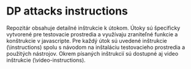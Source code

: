 # DP attacks instructions

Repozitár obsahuje detailné inštrukcie k útokom. Útoky sú špecificky vytvorené pre testovacie prostredia a využívaju zraniteľné funkcie a konštrukcie v javascripte.
Pre každý útok sú uvedené inštrukcie (\instructions) spolu s návodom na inštaláciu testovacieho prostredia a použitých nástrojov. Okrem písaných inštrukcií sú dostupné aj video inštrukcie (\video-instructions).